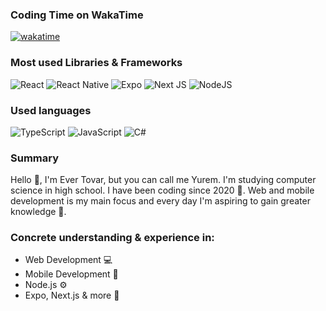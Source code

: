 ### Coding Time on WakaTime
[![wakatime](https://wakatime.com/badge/user/018cc68a-812a-4cb0-b02c-3e591103aaf4.svg?style=for-the-badge)](https://wakatime.com/@018cc68a-812a-4cb0-b02c-3e591103aaf4)

### Most used Libraries & Frameworks 
![React](https://img.shields.io/badge/react-%2320232a.svg?style=for-the-badge&logo=react&logoColor=%2361DAFB)
![React Native](https://img.shields.io/badge/react_native-%2320232a.svg?style=for-the-badge&logo=react&logoColor=%2361DAFB)
![Expo](https://img.shields.io/badge/expo-1C1E24?style=for-the-badge&logo=expo&logoColor=#D04A37)
![Next JS](https://img.shields.io/badge/Next-black?style=for-the-badge&logo=next.js&logoColor=white)
![NodeJS](https://img.shields.io/badge/node.js-6DA55F?style=for-the-badge&logo=node.js&logoColor=white)

### Used languages
![TypeScript](https://img.shields.io/badge/typescript-%23007ACC.svg?style=for-the-badge&logo=typescript&logoColor=white)
![JavaScript](https://img.shields.io/badge/javascript-%23323330.svg?style=for-the-badge&logo=javascript&logoColor=%23F7DF1E)
![C#](https://img.shields.io/badge/c%23-%23239120.svg?style=for-the-badge&logo=csharp&logoColor=white)

### Summary
Hello 👋, I'm Ever Tovar, but you can call me Yurem. I'm studying computer science in high school. I have been coding since 2020 🤧. Web and mobile development is my main focus and every day I'm aspiring to gain greater knowledge 🧐.

### Concrete understanding & experience in:
- Web Development 💻
- Mobile Development 📱
- Node.js ⚙️
- Expo, Next.js & more 🙌
